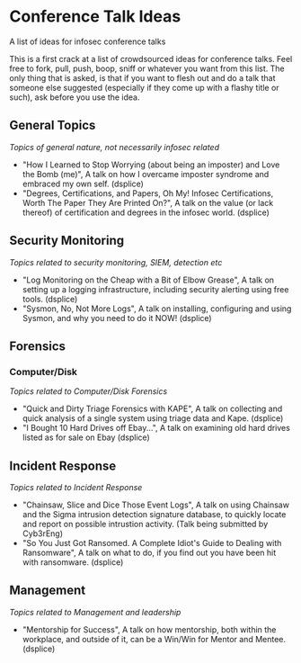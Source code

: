 # Conference Talk Ideas
A list of ideas for infosec conference talks

This is a first crack at a list of crowdsourced ideas for conference talks.  Feel free to fork, pull, push, boop, sniff or whatever you want from this list.  The only thing that is asked, is that if you want to flesh out and do a talk that someone else suggested (especially if they come up with a flashy title or such), ask before you use the idea.  

## General Topics

_Topics of general nature, not necessarily infosec related_

- "How I Learned to Stop Worrying (about being an imposter) and Love the Bomb (me)", A talk on how I overcame imposter syndrome and embraced my own self. (dsplice)
- "Degrees, Certifications, and Papers, Oh My! Infosec Certifications, Worth The Paper They Are Printed On?", A talk on the value (or lack thereof) of certification and degrees in the infosec world. (dsplice)

## Security Monitoring

_Topics related to security monitoring, SIEM, detection etc_

- "Log Monitoring on the Cheap with a Bit of Elbow Grease", A talk on setting up a logging infrastructure, including security alerting using free tools. (dsplice)
- "Sysmon, No, Not More Logs", A talk on installing, configuring and using Sysmon, and why you need to do it NOW! (dsplice)

## Forensics

### Computer/Disk

_Topics related to Computer/Disk Forensics_

- "Quick and Dirty Triage Forensics with KAPE", A talk on collecting and quick analysis of a single system using triage data and Kape. (dsplice)
- "I Bought 10 Hard Drives off Ebay...", A talk on examining old hard drives listed as for sale on Ebay (dsplice)

## Incident Response

_Topics related to Incident Response_

- "Chainsaw, Slice and Dice Those Event Logs", A talk on using Chainsaw and the Sigma intrusion detection signature database, to quickly locate and report on possible intrustion activity. (Talk being submitted by Cyb3rEng)
- "So You Just Got Ransomed.  A Complete Idiot's Guide to Dealing with Ransomware", A talk on what to do, if you find out you have been hit with ransomware. (dsplice)

## Management

_Topics related to Management and leadership_

- "Mentorship for Success", A talk on how mentorship, both within the workplace, and outside of it, can be a Win/Win for Mentor and Mentee. (dsplice)

